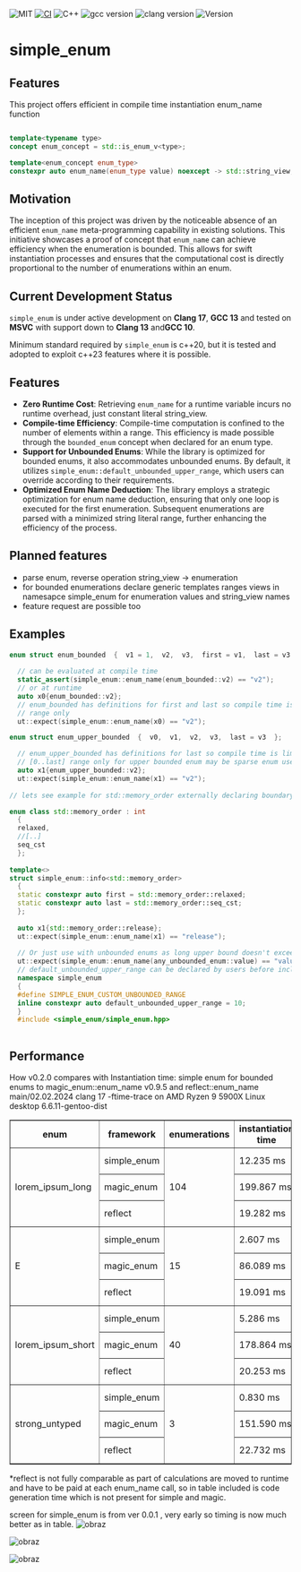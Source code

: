 ![MIT](https://img.shields.io/badge/license-MIT-blue.svg) [![CI](https://github.com/arturbac/simple_enum/actions/workflows/ci.yml/badge.svg)](https://github.com/arturbac/simple_enum/actions/workflows/ci.yml)
![C++](https://img.shields.io/badge/C%2B%2B-20%20%7C%2023-blue.svg) ![gcc version](https://img.shields.io/badge/gcc-%3E%3D10-green.svg) ![clang version](https://img.shields.io/badge/clang-%3E%3D13-blue.svg)
![Version](https://img.shields.io/badge/Version-_VERSION_-blue.svg)

# simple_enum

## Features

This project offers efficient in compile time instantiation enum_name function
```cpp

template<typename type>
concept enum_concept = std::is_enum_v<type>;

template<enum_concept enum_type>
constexpr auto enum_name(enum_type value) noexcept -> std::string_view;

```
## Motivation

The inception of this project was driven by the noticeable absence of an efficient `enum_name` meta-programming capability in existing solutions. This initiative showcases a proof of concept that `enum_name` can achieve efficiency when the enumeration is bounded. This allows for swift instantiation processes and ensures that the computational cost is directly proportional to the number of enumerations within an enum.

## Current Development Status

`simple_enum` is under active development on **Clang 17**, **GCC 13** and tested on **MSVC** with support down to **Clang 13** and**GCC 10**.

Minimum standard required by `simple_enum` is c++20, but it is tested and adopted to exploit c++23 features where it is possible.

## Features

- **Zero Runtime Cost**: Retrieving `enum_name` for a runtime variable incurs no runtime overhead, just constant literal string_view.
- **Compile-time Efficiency**: Compile-time computation is confined to the number of elements within a range. This efficiency is made possible through the `bounded_enum` concept when declared for an enum type.
- **Support for Unbounded Enums**: While the library is optimized for bounded enums, it also accommodates unbounded enums. By default, it utilizes `simple_enum::default_unbounded_upper_range`, which users can override according to their requirements.
- **Optimized Enum Name Deduction**: The library employs a strategic optimization for enum name deduction, ensuring that only one loop is executed for the first enumeration. Subsequent enumerations are parsed with a minimized string literal range, further enhancing the efficiency of the process.

## Planned features

- parse enum, reverse operation string_view -> enumeration
- for bounded enumerations declare generic templates ranges views in namesapce simple_enum for enumeration values and string_view names
- feature request are possible too

## Examples
```cpp
enum struct enum_bounded  {  v1 = 1,  v2,  v3,  first = v1,  last = v3  };
  
  // can be evaluated at compile time
  static_assert(simple_enum::enum_name(enum_bounded::v2) == "v2");
  // or at runtime
  auto x0{enum_bounded::v2};
  // enum_bounded has definitions for first and last so compile time is limited to processing meta info for declared
  // range only
  ut::expect(simple_enum::enum_name(x0) == "v2");

enum struct enum_upper_bounded  {  v0,  v1,  v2,  v3,  last = v3  };

  // enum_upper_bounded has definitions for last so compile time is limited to processing meta info for range
  // [0..last] range only for upper bounded enum may be sparse enum used with not present first elements including 0
  auto x1{enum_upper_bounded::v2};
  ut::expect(simple_enum::enum_name(x1) == "v2");
  
// lets see example for std::memory_order externally declaring boundary

enum class std::memory_order : int
  {
  relaxed,
  //[..]
  seq_cst
  };
  
template<>
struct simple_enum::info<std::memory_order>
  {
  static constexpr auto first = std::memory_order::relaxed;
  static constexpr auto last = std::memory_order::seq_cst;
  };
  
  auto x1{std::memory_order::release};
  ut::expect(simple_enum::enum_name(x1) == "release");
  
  // Or just use with unbounded enums as long upper bound doesn't exceeds default_unbounded_upper_range
  ut::expect(simple_enum::enum_name(any_unbounded_enum::value) == "value");
  // default_unbounded_upper_range can be declared by users before inclusion of simple_enum.hpp
  namespace simple_enum
  {
  #define SIMPLE_ENUM_CUSTOM_UNBOUNDED_RANGE
  inline constexpr auto default_unbounded_upper_range = 10;
  }
  #include <simple_enum/simple_enum.hpp>
  
```
## Performance 
How v0.2.0 compares with Instantiation time:
simple enum for bounded enums to magic_enum::enum_name v0.9.5 and reflect::enum_name main/02.02.2024
clang 17 -ftime-trace on AMD Ryzen 9 5900X Linux desktop 6.6.11-gentoo-dist

<table border="1">
  <tr>
    <th>enum</th>
    <th>framework</th>
    <th>enumerations</th>
    <th>instantiation time</th>
    <th>*code gen</th>
    <th>total time</th>
  </tr>
  <tr>
    <td rowspan="3">lorem_ipsum_long</td>
    <td>simple_enum</td>
    <td rowspan="3">104</td>
    <td>12.235 ms</td>
    <td></td>
    <td>12.235 ms</td>
  </tr>
  <tr>
    <td>magic_enum</td>
    <td>199.867 ms</td>
    <td></td>
    <td>199.867 ms</td>
  </tr>
  <tr>
    <td>reflect</td>
    <td>19.282 ms</td>
    <td>36.470 ms</td>
    <td>55.752 ms</td>
  </tr>
  <tr>
    <td rowspan="3">E</td>
    <td>simple_enum</td>
    <td rowspan="3">15</td>
    <td>2.607 ms</td>
    <td></td>
    <td>2.607 ms</td>
  </tr>
  <tr>
    <td>magic_enum</td>
    <td>86.089 ms</td>
    <td></td>
    <td>86.089 ms</td>
  </tr>
  <tr>
    <td>reflect</td>
    <td>19.091 ms</td>
    <td>27.475 ms</td>
    <td>46.566 ms</td>
  </tr>
  <tr>
    <td rowspan="3">lorem_ipsum_short</td>
    <td>simple_enum</td>
    <td rowspan="3">40</td>
    <td>5.286 ms</td>
    <td></td>
    <td>5.286 ms</td>
  </tr>
  <tr>
    <td>magic_enum</td>
    <td>178.864 ms</td>
    <td></td>
    <td>178.864 ms</td>
  </tr>
  <tr>
    <td>reflect</td>
    <td>20.253 ms</td>
    <td>41.024 ms</td>
    <td>61.277 ms</td>
  </tr>
  <tr>
    <td rowspan="3">strong_untyped</td>
    <td>simple_enum</td>
    <td rowspan="3">3</td>
    <td>0.830 ms</td>
    <td></td>
    <td>0.830 ms</td>
  </tr>
  <tr>
    <td>magic_enum</td>
    <td>151.590 ms</td>
    <td></td>
    <td>151.590 ms</td>
  </tr>
  <tr>
    <td>reflect</td>
    <td>22.732 ms</td>
    <td>46.484 ms</td>
    <td>69.216 ms</td>
  </tr>
</table>





*reflect is not fully comparable as part of calculations are moved to runtime and have to be paid at each enum_name call, so in table included is code generation time which is not present for simple and magic.

screen for simple_enum is from ver 0.0.1 , very early so timing is now much better as in table.
![obraz](https://github.com/arturbac/simple_enum/assets/14975842/b2675b3a-491f-49e5-a507-5693d729e06b)

![obraz](https://github.com/arturbac/simple_enum/assets/14975842/e83a0508-9c31-48e2-b841-90e2233d5a5c)

![obraz](https://github.com/arturbac/simple_enum/assets/14975842/db7cb51b-6ba9-45aa-b5a4-fae5049c30df)



 
